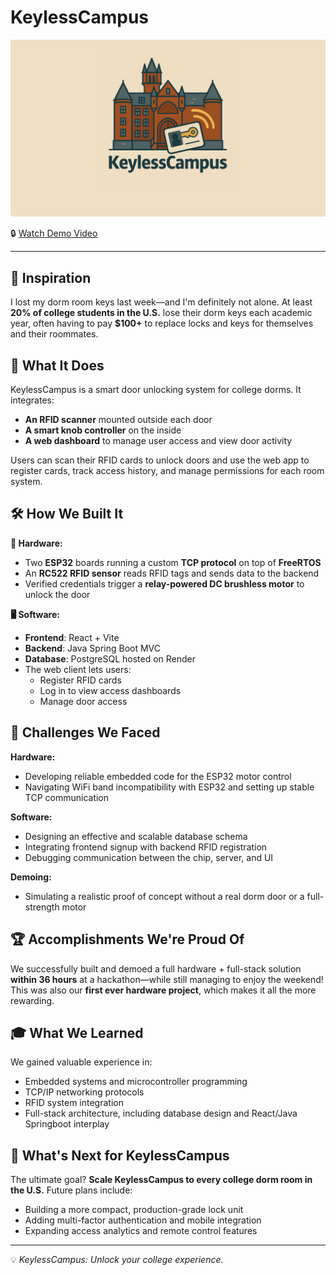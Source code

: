# KeylessCampus

![KeylessCampus Logo](./Keyless%20Campus%20Copy.png)

🔒 [Watch Demo Video](https://youtu.be/2A8vxpOp-nk?si=vpI7ShX62BQcpEkt)

---

## 📌 Inspiration
I lost my dorm room keys last week—and I'm definitely not alone. At least **20% of college students in the U.S.** lose their dorm keys each academic year, often having to pay **$100+** to replace locks and keys for themselves and their roommates. 

## 🚪 What It Does
KeylessCampus is a smart door unlocking system for college dorms. It integrates:

- **An RFID scanner** mounted outside each door
- **A smart knob controller** on the inside
- **A web dashboard** to manage user access and view door activity

Users can scan their RFID cards to unlock doors and use the web app to register cards, track access history, and manage permissions for each room system.

## 🛠️ How We Built It

**🔧 Hardware:**
- Two **ESP32** boards running a custom **TCP protocol** on top of **FreeRTOS**
- An **RC522 RFID sensor** reads RFID tags and sends data to the backend
- Verified credentials trigger a **relay-powered DC brushless motor** to unlock the door

**🖥️ Software:**
- **Frontend**: React + Vite
- **Backend**: Java Spring Boot MVC
- **Database**: PostgreSQL hosted on Render
- The web client lets users:
  - Register RFID cards
  - Log in to view access dashboards
  - Manage door access

## 🚧 Challenges We Faced

**Hardware:**
- Developing reliable embedded code for the ESP32 motor control
- Navigating WiFi band incompatibility with ESP32 and setting up stable TCP communication

**Software:**
- Designing an effective and scalable database schema
- Integrating frontend signup with backend RFID registration
- Debugging communication between the chip, server, and UI

**Demoing:**
- Simulating a realistic proof of concept without a real dorm door or a full-strength motor

## 🏆 Accomplishments We're Proud Of
We successfully built and demoed a full hardware + full-stack solution **within 36 hours** at a hackathon—while still managing to enjoy the weekend! This was also our **first ever hardware project**, which makes it all the more rewarding.

## 🎓 What We Learned
We gained valuable experience in:
- Embedded systems and microcontroller programming
- TCP/IP networking protocols
- RFID system integration
- Full-stack architecture, including database design and React/Java Springboot interplay

## 🚀 What's Next for KeylessCampus
The ultimate goal? **Scale KeylessCampus to every college dorm room in the U.S.** Future plans include:

- Building a more compact, production-grade lock unit
- Adding multi-factor authentication and mobile integration
- Expanding access analytics and remote control features

---

💡 *KeylessCampus: Unlock your college experience.*
